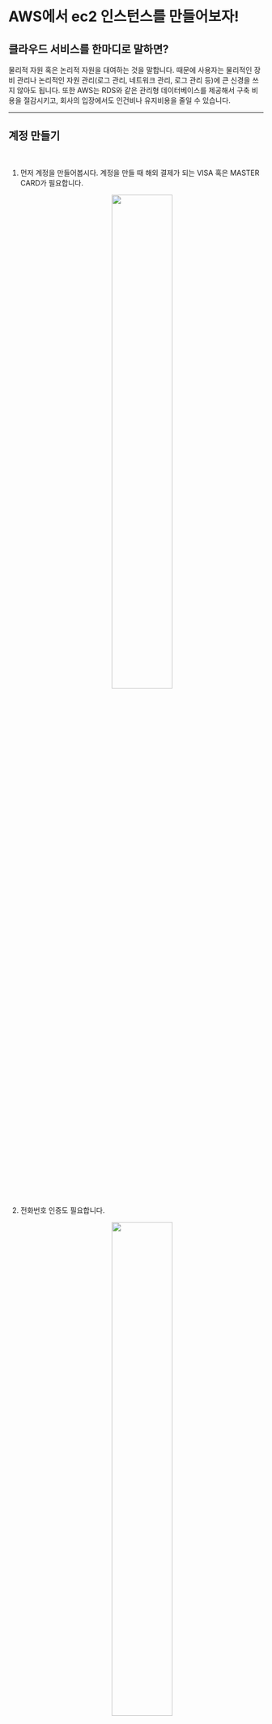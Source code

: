 # AWS에서 ec2 인스턴스를 만들어보자!

## 클라우드 서비스를 한마디로 말하면?  

 물리적 자원 혹은 논리적 자원을 대여하는 것을 말합니다. 때문에 사용자는 물리적인 장비 관리나 논리적인 자원 관리(로그 관리, 네트워크 관리, 로그 관리 등)에 큰 신경을 쓰지 않아도 됩니다. 또한 AWS는 RDS와 같은 관리형 데이터베이스를 제공해서 구축 비용을 절감시키고, 회사의 입장에서도 인건비나 유지비용을 줄일 수 있습니다.

---
## 계정 만들기  
<br/>

1. 먼저 계정을 만들어봅시다. 계정을 만들 때 해외 결제가 되는 VISA 혹은 MASTER CARD가 필요합니다.       

    <center><img src="../assets/AWS/회원가입.PNG" width="50%" height="50%"></center>
<br/>

2. 전화번호 인증도 필요합니다.

     <center><img src="../assets/AWS/회원가입2.PNG" width="50%" height="50%"></center>
<br/>

3. Support 플랜을 '기본지원-무료'하고 가입 완료를 클릭하면 가입이 완료됩니다.  

    <center><img src="../assets/AWS/회원가입3.PNG" width="100%" height="50%"></center>
<br/>

---
## EC2란?
    Elastic Compute Cloud. 한마디로 물리적인 자원을 대여해 주는 것입니다. OS, CPU, 메모리, 디스크 자원의 크기를 선택하고 서버를 생성할 수 있습니다. 
### EC2에 자원 생성하기
1. 메인 페이지 우측 상단에 '콘솔에 로그인'을 클릭합니다
   
   <center><img src="../assets/AWS/ec2자원생성1.PNG" width="100%" height="50%"></center>
<br/>

2. 콘솔의 우측 상단에 지역을 자신의 지역에 가까운 지역을 선택합니다. 나중에 터미널에서 인스턴스에 접근할 때 응답을 좀더 빠르게 받을 수 있습니다. 
   
     <center><img src="../assets/AWS/ec2자원생성2.PNG" width="50%" height="50%"></center>
<br/>

3. 화면 최상단에서 ec2를 검색하거나 솔루션 구축에서 가상 머신 시작을 클릭합니다. ec2를 검색해서 대시보드에 들어가게되면 왼쪽 사이드 바에 `인스턴스` 탭의 인스턴스 항목에 들어갑니다. 현재 생성한 인스턴스가 없기 때문에 새로 만들어주어야 합니다. 그러기 위해서는 오른쪽 상단의 `인스턴스 시작`을 클릭합니다.   

 <center><img src="../assets/AWS/ec2자원생성3.PNG" width="100%" height="50%"></center>
<br/>

  
 <center><img src="../assets/AWS/ec2자원생성4.PNG" width="100%" height="50%"></center>
<br/>

4. 운영체제, 애플리케이션 서버, 애플리케이션이 포함된 템플릿들이 나열됩니다. 여기서 맨 위에 프리 티어 사용 가능한 Amazon Linux 2 AMI (HVM), SSD Volume Type을 선택합니다. 
   
<center><img src="../assets/AWS/ec2자원생성5.PNG" width="100%" height="50%"></center>
<br/>

5. 인스턴스 유형 선택에서는 기본으로 체크되어 있는 t2.micro(프리 티어 사용 가능)을 선택하고 다음을 클릭합니다. 

<center><img src="../assets/AWS/ec2자원생성6.PNG" width="100%" height="50%"></center>
<br/>

6. 인스턴스 세부 정보 구성은 기본값으로 두고 다음으로 넘어갑시다.

7. 스토리지 선택은 서버의 용량을 얼마나 쓸건지를 정하는 것입니다. 프리티어로 30GB까지 가능하다는 메시지가 있고 그 이상은 비용이 청구됩니다. 무료로 쓸 수 있는 최대치인 30GB를 사용합시다.

<center><img src="../assets/AWS/ec2자원생성7.PNG" width="100%" height="50%"></center>
<br/>

8. 태그는 인스턴스를 구별할 때 유용합니다. 생략해도 되나, 필요하다면 인스턴스를 구별할 수 있도록 적절한 키와 값을 태그로 지정해줍니다. 

9. 보안 그룹 구성은 방화벽 규칙을 생성하는 것입니다. 보안 그룹과 설명을 임의로 지정해주고, 지정된 IP에서만 ssh접속이 가능하도록 내 IP로 바꾸어줍니다. pem 키가 없으면 인스턴스에 접속되진 않지만 pem키를 분실할 경우를 대비하기 위해서입니다. 특정 포트를 추가하는 것도 가능하지만 우선 ssh 포트만 열어보겠습니다.   

<center><img src="../assets/AWS/ec2자원생성8.PNG" width="100%" height="50%"></center>   
<br/>

10. 인스턴스 시작 검토에서 시작을 누르면 pem 키를 선택 혹은 생성하는 창이 뜹니다. 처음 키페어를 생성하므로 새 키 페어 생성으로 선택하고 키페어 이름을 지정한 후 다운로드합니다. 딱 한 번 다운로드 받을 수 있으며, pem 키가 유출되면 인스턴스에 접근 가능해지므로 자신이 잘 관리할 수 있는 디렉토리에 저장합시다. 

<center><img src="../assets/AWS/ec2자원생성9.PNG" width="100%" height="50%"></center>   
<br/>

11. 시작 후 ec2 대시보드로 들어가면 인스턴스가 잘 생성되신 것을 확인할 수 있습니다. 

<center><img src="../assets/AWS/ec2자원생성10.PNG" width="100%" height="50%"></center>   
<br/>

---

## EC2 서버 접속하기 (윈도우)
ssh에 쉽게 접속하기 위해서 putty 프로그램을 이용하겠습니다.   
다운로드 링크: https://www.chiark.greenend.org.uk/~sgtatham/putty/latest.html

* putty.exe 
* puttygen.exe (putty에서 pem키를 바로 사용할 수 없어서 ppk 파일로 변환해주는 프로그램)

1. puttygen을 실행시켜 pem키를 ppk 파일로 변환합니다. 상단의 `Conversion` 탭에서 `Import Key`를 선택해서 다운로드 받았던 pem 키를 불러옵니다.

    <center><img src="../assets/AWS/ec2접속1.png" width="100%" height="50%"></center>   
<br/>

2. 자동으로 전환된 것을 볼 수 있습니다. `Save pirvate key`를 클릭하고 경고메시지가 뜨면 예를 눌러서 넘어갑니다.
   
   <center><img src="../assets/AWS/ec2접속2.png" width="100%" height="50%"></center>   
<br/>

3. Amazon Linux의 username은 `ec2-user` 입니다.  
   > 인스턴스 사용자 계정 관리 관련내용: https://docs.aws.amazon.com/ko_kr/AWSEC2/latest/UserGuide/managing-users.html  

    Host Name 란에는 `ec2-user@public_ip`주소 형태로 적어줍니다. 여기서 public_ip는 인스턴스의 퍼블릭 IPv4주소를 말합니다. Connection type은 SSH로 설정합니다. 

    <center><img src="../assets/AWS/ec2접속3.png" width="100%" height="50%"></center>   
<br/>

4. 사이드의 `Connetction → SSH → Auth`로 들어가서 `Browse...`를 클릭해 ppk 파일을 업로드해 줍니다. 
   
    <center><img src="../assets/AWS/ec2접속4.png" width="100%" height="50%"></center>   
<br/>

5. `Session`으로 다시 돌아와서 지금까지 설정ds한 정보를 저장합시다. 그리고나서 `open`을 클릭합니다. 서버의 호스트 키가 캐시가 없다고하는 경고창이 뜨는데 예를 눌러서 접속을 계속 진행합니다.   

    <center><img src="../assets/AWS/ec2접속5.png" width="100%" height="50%"></center>   
<br/>

6. SSH 접속이 성공한 화면입니다.    
   
    <center><img src="../assets/AWS/ec2접속6.png" width="100%" height="50%"></center>   
<br/>
